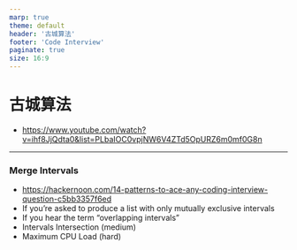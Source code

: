 ```yaml
---
marp: true
theme: default
header: '古城算法'
footer: 'Code Interview'
paginate: true
size: 16:9
---
```


# 古城算法

- https://www.youtube.com/watch?v=ihf8JjQdta0&list=PLbaIOC0vpjNW6V4ZTd5OpURZ6m0mf0G8n

---

### Merge Intervals

- https://hackernoon.com/14-patterns-to-ace-any-coding-interview-question-c5bb3357f6ed
- If you’re asked to produce a list with only mutually exclusive intervals
- If you hear the term “overlapping intervals”
- Intervals Intersection (medium)
- Maximum CPU Load (hard)
